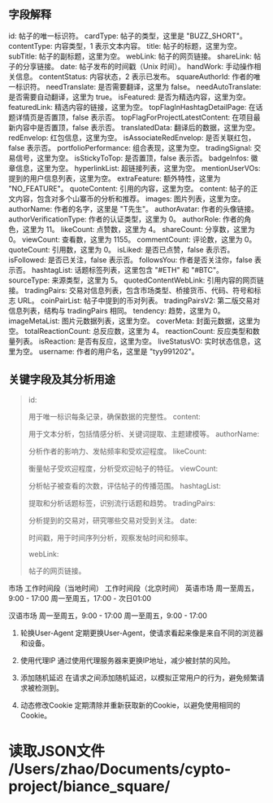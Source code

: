 
## 字段解释
id: 帖子的唯一标识符。
cardType: 帖子的类型，这里是 "BUZZ_SHORT"。
contentType: 内容类型，1 表示文本内容。
title: 帖子的标题，这里为空。
subTitle: 帖子的副标题，这里为空。
webLink: 帖子的网页链接。
shareLink: 帖子的分享链接。
date: 帖子发布的时间戳（Unix 时间）。
handWork: 手动操作相关信息。
contentStatus: 内容状态，2 表示已发布。
squareAuthorId: 作者的唯一标识符。
needTranslate: 是否需要翻译，这里为 false。
needAutoTranslate: 是否需要自动翻译，这里为 true。
isFeatured: 是否为精选内容，这里为空。
featuredLink: 精选内容的链接，这里为空。
topFlagInHashtagDetailPage: 在话题详情页是否置顶，false 表示否。
topFlagForProjectLatestContent: 在项目最新内容中是否置顶，false 表示否。
translatedData: 翻译后的数据，这里为空。
redEnvelop: 红包信息，这里为空。
isAssociateRedEnvelop: 是否关联红包，false 表示否。
portfolioPerformance: 组合表现，这里为空。
tradingSignal: 交易信号，这里为空。
isStickyToTop: 是否置顶，false 表示否。
badgeInfos: 徽章信息，这里为空。
hyperlinkList: 超链接列表，这里为空。
mentionUserVOs: 提到的用户信息列表，这里为空。
extraFeature: 额外特性，这里为 "NO_FEATURE"。
quoteContent: 引用的内容，这里为空。
content: 帖子的正文内容，包含对多个山寨币的分析和推荐。
images: 图片列表，这里为空。
authorName: 作者的名字，这里是 "T先生"。
authorAvatar: 作者的头像链接。
authorVerificationType: 作者的认证类型，这里为 0。
authorRole: 作者的角色，这里为 11。
likeCount: 点赞数，这里为 4。
shareCount: 分享数，这里为 0。
viewCount: 查看数，这里为 1155。
commentCount: 评论数，这里为 0。
quoteCount: 引用数，这里为 0。
isLiked: 是否已点赞，false 表示否。
isFollowed: 是否已关注，false 表示否。
followsYou: 作者是否关注你，false 表示否。
hashtagList: 话题标签列表，这里包含 "#ETH" 和 "#BTC"。
sourceType: 来源类型，这里为 5。
quotedContentWebLink: 引用内容的网页链接。
tradingPairs: 交易对信息列表，包含市场类型、桥接货币、代码、符号和标志 URL。
coinPairList: 帖子中提到的币对列表。
tradingPairsV2: 第二版交易对信息列表，结构与 tradingPairs 相同。
tendency: 趋势，这里为 0。
imageMetaList: 图片元数据列表，这里为空。
coverMeta: 封面元数据，这里为空。
totalReactionCount: 总反应数，这里为 4。
reactionCount: 反应类型和数量列表。
isReaction: 是否有反应，这里为空。
liveStatusVO: 实时状态信息，这里为空。
username: 作者的用户名，这里是 "tyy991202"。




## 关键字段及其分析用途

> id:
>
> 用于唯一标识每条记录，确保数据的完整性。
> content:
>
> 用于文本分析，包括情感分析、关键词提取、主题建模等。
> authorName:
>
> 分析作者的影响力、发帖频率和受欢迎程度。
> likeCount:
>
> 衡量帖子受欢迎程度，分析受欢迎帖子的特征。
> viewCount:
>
> 分析帖子被查看的次数，评估帖子的传播范围。
> hashtagList:
>
> 提取和分析话题标签，识别流行话题和趋势。
> tradingPairs:
>
> 分析提到的交易对，研究哪些交易对受到关注。
> date:
>
> 时间戳，用于时间序列分析，观察发帖时间和频率。
>
> webLink: 
>
> 帖子的网页链接。


市场	工作时间段（当地时间）	工作时间段（北京时间）
英语市场	周一至周五，9:00 - 17:00	周一至周五，17:00 - 次日01:00

汉语市场	周一至周五，9:00 - 17:00	周一至周五，9:00 - 17:00


1. 轮换User-Agent
定期更换User-Agent，使请求看起来像是来自不同的浏览器和设备。

2. 使用代理IP
通过使用代理服务器来更换IP地址，减少被封禁的风险。

3. 添加随机延迟
在请求之间添加随机延迟，以模拟正常用户的行为，避免频繁请求被检测到。

4. 动态修改Cookie
定期清除并重新获取新的Cookie，以避免使用相同的Cookie。

# 读取JSON文件 /Users/zhao/Documents/cypto-project/biance_square/